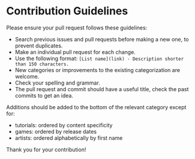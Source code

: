 # Contribution Guidelines
Please ensure your pull request follows these guidelines:

- Search previous issues and pull requests before making a new one, to prevent duplicates.
- Make an individual pull request for each change.
- Use the following format: `[List name](link) - Description shorter than 150 characters.`
- New categories or improvements to the existing categorization are welcome.
- Check your spelling and grammar.
- The pull request and commit should have a useful title, check the past commits to get an idea.

Additions should be added to the bottom of the relevant category except for:
- tutorials: ordered by content specificity
- games: ordered by release dates
- artists: ordered alphabetically by first name

Thank you for your contribution!
